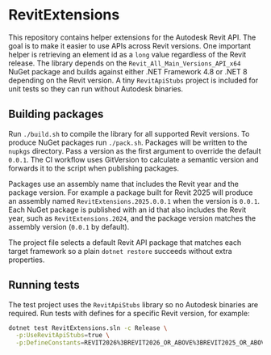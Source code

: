 # RevitExtensions

This repository contains helper extensions for the Autodesk Revit API. The goal is to make it easier to use APIs across Revit versions. One important helper is retrieving an element id as a `long` value regardless of the Revit release. The library depends on the `Revit_All_Main_Versions_API_x64` NuGet package and builds against either .NET Framework 4.8 or .NET 8 depending on the Revit version. A tiny `RevitApiStubs` project is included for unit tests so they can run without Autodesk binaries.

## Building packages

Run `./build.sh` to compile the library for all supported Revit versions.
To produce NuGet packages run `./pack.sh`. Packages will be written to the
`nupkgs` directory. Pass a version as the first argument to override the default
`0.0.1`. The CI workflow uses GitVersion to calculate a semantic version and
forwards it to the script when publishing packages.

Packages use an assembly name that includes the Revit year and the package
version. For example a package built for Revit 2025 will produce an assembly
named `RevitExtensions.2025.0.0.1` when the version is `0.0.1`.
Each NuGet package is published with an id that also includes the Revit year,
such as `RevitExtensions.2024`, and the package version matches the assembly
version (`0.0.1` by default).

The project file selects a default Revit API package that matches each target
framework so a plain `dotnet restore` succeeds without extra properties.

## Running tests

The test project uses the `RevitApiStubs` library so no Autodesk binaries are
required. Run tests with defines for a specific Revit version, for example:

```bash
dotnet test RevitExtensions.sln -c Release \
  -p:UseRevitApiStubs=true \
  -p:DefineConstants=REVIT2026%3BREVIT2026_OR_ABOVE%3BREVIT2025_OR_ABOVE%3BREVIT2024_OR_ABOVE
```
